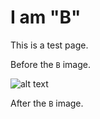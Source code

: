 # I am "B"

This is a test page.

Before the `B` image.

![alt text](/generated/b/images/image.png)

After the `B` image.
